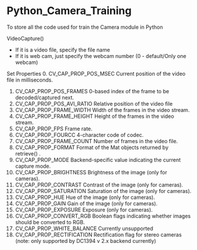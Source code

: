 # Python_Camera_Training
To store all the code used for train the Camera module in Python

VideoCapture()
- If it is a video file, specify the file name
- If it is web cam, just specify the webcam number (0 - default/Only one webcam)

Set Properties
0. CV_CAP_PROP_POS_MSEC Current position of the video file in milliseconds.
1. CV_CAP_PROP_POS_FRAMES 0-based index of the frame to be decoded/captured next.
2. CV_CAP_PROP_POS_AVI_RATIO Relative position of the video file
3. CV_CAP_PROP_FRAME_WIDTH Width of the frames in the video stream.
4. CV_CAP_PROP_FRAME_HEIGHT Height of the frames in the video stream.
5. CV_CAP_PROP_FPS Frame rate.
6. CV_CAP_PROP_FOURCC 4-character code of codec.
7. CV_CAP_PROP_FRAME_COUNT Number of frames in the video file.
8. CV_CAP_PROP_FORMAT Format of the Mat objects returned by retrieve() .
9. CV_CAP_PROP_MODE Backend-specific value indicating the current capture mode.
10. CV_CAP_PROP_BRIGHTNESS Brightness of the image (only for cameras).
11. CV_CAP_PROP_CONTRAST Contrast of the image (only for cameras).
12. CV_CAP_PROP_SATURATION Saturation of the image (only for cameras).
13. CV_CAP_PROP_HUE Hue of the image (only for cameras).
14. CV_CAP_PROP_GAIN Gain of the image (only for cameras).
15. CV_CAP_PROP_EXPOSURE Exposure (only for cameras).
16. CV_CAP_PROP_CONVERT_RGB Boolean flags indicating whether images should be converted to RGB.
17. CV_CAP_PROP_WHITE_BALANCE Currently unsupported
18. CV_CAP_PROP_RECTIFICATION Rectification flag for stereo cameras (note: only supported by DC1394 v 2.x backend currently)
